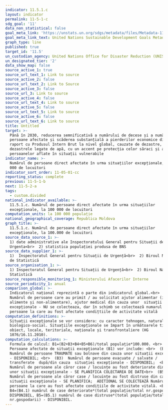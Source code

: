 ```yaml
---
indicator: 11.5.1.c
layout: indicator
permalink: 11-5-1-c
sdg_goal: '11'
data_non_statistical: false
goal_meta_link: 'https://unstats.un.org/sdgs/metadata/files/Metadata-11-05-01.pdf'
goal_meta_link_text: United Nations Sustainable Development Goals Metadata (PDF 224 KB)
graph_type: line
published: true
target_id: '11.5'
un_custodian_agency: United Nations Office for Disaster Reduction (UNISDR)
un_designated_tier: '2'
data_show_map: false
source_active_1: true
source_url_text_1: Link to source
source_active_2: false
source_url_text_2: Link to Source
source_active_3: false
source_url_3: Link to source
source_active_4: false
source_url_text_4: Link to source
source_active_5: false
source_url_text_5: Link to source
source_active_6: false
source_url_text_6: Link to source
title: Untitled
target: >-
  Până în 2030, reducerea semnificativă a numărului de decese și a numărului de
  persoane afectate și scăderea substanțială a pierderilor economice directe în
  raport cu Produsul Intern Brut la nivel global, cauzate de dezastre, inclusiv
  dezastrele legate de apă, cu un accent pe protecția celor săraci și a
  persoanelor aflate în situații vulnerabile
indicator_name: >-
  Numărul de persoane direct afectate în urma situațiilor excepționale, la 100
  000 de locuitori
indicator_sort_order: 11-05-01-cc
reporting_status: complete
previous: 11-5-1-b
next: 11-5-2-a
tags:
  - custom.divided
national_indicator_available: >-
  11.5.1.c. Numărul de persoane direct afectate în urma situațiilor
  excepționale, la 100 000 de locuitori
computation_units: la 100 000 populație
national_geographical_coverage: Republica Moldova
graph_title: >-
  11.5.1.c. Numărul de persoane direct afectate în urma situațiilor
  excepționale, la 100.000 de locuitori
source_data_source_1: >-
  1) date administrative ale Inspectoratului General pentru Situații de
  Urgenta<br>  2) statistica populației produsa de BNS
source_data_supplier_1: >-
  1)  Inspectoratul General pentru Situații de Urgență<br>  2) Biroul Național
  de Statistică
source_organisation_1: >-
  1) Inspectoratul General pentru Situații de Urgență<br>  2) Biroul Național de
  Statistică
source_responsible_monitoring_1: Ministerului Afacerilor Interne
source_periodicity_1: anual
comparison_global: >-
  Indicatorul național reprezintă o parte din indicatorul global.<br>  (B6)
  Numărul de persoane care au primit / au solicitat ajutor alimentar (inclusiv
  alimente și non-alimentare), ajutor medical din cauza unor  situații
  excepționale - NU se colecteaza, dar în schimb se colectează numarul de
  persoane la care au fost afectate condițtiile de activitate vitală
computation_definitions: >-
  Situații excepționale se vor considera: cu caracter tehnogen, natural și
  biologico-social. Situațiile excepționale se împart în următoarele tipuri: de
  obiect, locale, teritoriale, naționale și transfrontaliere (HG
  1076/16.11.2010).
computation_calculations: >-
  Formula de calcul: B1=(B2+B3+B4+B5+B6)/total populație*100.000. <br>  Unde: 
  Persoane afectate de situații excepționale (B1) vor include: <br>  (B2)
  Numărul de persoane TRAUMATE sau bolnave din cauza unor situații excepționale
  - DISPONIBIL; <br>  (B3)  Numărul de persoane evacuate / salvate /
  transferate  după/din cauza  situației excepționale - DISPONIBIL;  <br>  (B4)
  Numărul de persoane ale căror case / locuințe au fost deteriorate din cauza
  unor situații excepționale - SE PLANIFICA COLECTAREA DE DATE<br>  (B5) 
  Numărul de persoane ale căror case / locuințe au fost distruse din cauza unor
  situații excepționale - SE PLANIFICA;  ADITIONAL SE COLECTEAZĂ Numărul de
  persoane la care au fost afectate condițiile de activitate vitală. <br> 
  B4=(B4.1) numărul de case deteriorate*(total populație/total nr.gospodarii) -
  DISPONIBIL, B5=(B5.1) numărul de case distruse*(total populație/total
  nr.gospodarii) - DISPONIBIL.
---
```

